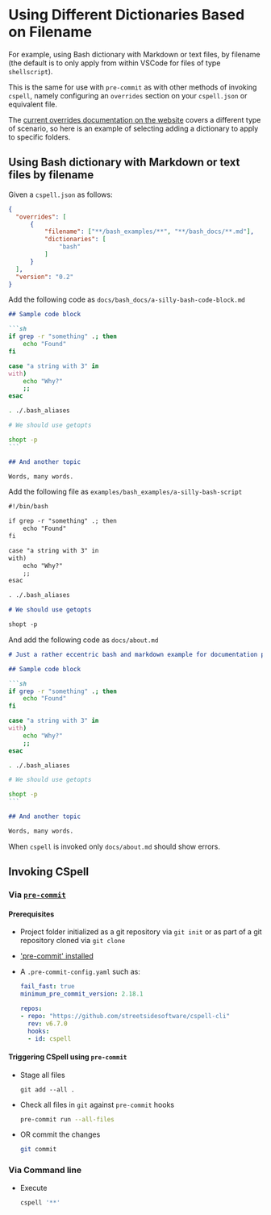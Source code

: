 # Using Different Dictionaries Based on Filename
<!--- cspell:ignore esac getopts shopt --->

For example, using Bash dictionary with Markdown or text files, by filename (the
default is to only apply from within VSCode for files of type `shellscript`).

This is the same for use with `pre-commit` as with other methods of invoking
`cspell`, namely configuring an `overrides` section on your `cspell.json`
or equivalent file.

The [current overrides documentation on the
website](https://cspell.org/configuration/overrides/) covers a different type of
scenario, so here is an example of selecting adding a dictionary to apply to
specific folders.

## Using Bash dictionary with Markdown or text files by filename

Given a `cspell.json` as follows:

``` json
{
  "overrides": [
      {
          "filename": ["**/bash_examples/**", "**/bash_docs/**.md"],
          "dictionaries": [
              "bash"
          ]
      }
  ],
  "version": "0.2"
}
```

Add the following code as `docs/bash_docs/a-silly-bash-code-block.md`

```` markdown
## Sample code block

```sh
if grep -r "something" .; then
    echo "Found"
fi

case "a string with 3" in
with)
    echo "Why?"
    ;;
esac

. ./.bash_aliases

# We should use getopts

shopt -p
```

## And another topic

Words, many words.
````

Add the following file as `examples/bash_examples/a-silly-bash-script`

``` markdown
#!/bin/bash

if grep -r "something" .; then
    echo "Found"
fi

case "a string with 3" in
with)
    echo "Why?"
    ;;
esac

. ./.bash_aliases

# We should use getopts

shopt -p
```

And add the following code as `docs/about.md`

```` markdown
# Just a rather eccentric bash and markdown example for documentation purposes

## Sample code block

```sh
if grep -r "something" .; then
    echo "Found"
fi

case "a string with 3" in
with)
    echo "Why?"
    ;;
esac

. ./.bash_aliases

# We should use getopts

shopt -p
```

## And another topic

Words, many words.
````

When `cspell` is invoked only `docs/about.md` should show errors.

## Invoking CSpell

### Via [`pre-commit`](https://pre-commit.com)

#### Prerequisites

* Project folder initialized as a git repository via `git init` or as part of a
git repository cloned via `git clone`
* ['pre-commit' installed](https://pre-commit.com/#install)
* A `.pre-commit-config.yaml` such as:

  ```yaml
  fail_fast: true
  minimum_pre_commit_version: 2.18.1

  repos:
  - repo: "https://github.com/streetsidesoftware/cspell-cli"
    rev: v6.7.0
    hooks:
    - id: cspell
  ```

#### Triggering CSpell using `pre-commit`

* Stage all files

  ```
  git add --all .
  ```

* Check all files in `git` against `pre-commit` hooks

  ``` bash
  pre-commit run --all-files
  ```

* OR commit the changes

  ``` bash
  git commit
  ```

### Via Command line

* Execute

  ``` bash
  cspell '**'
  ```

